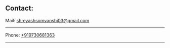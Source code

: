 ## Contact:

Mail: [shreyashsomvanshi03@gmail.com](mailto:shreyashsomvanshi03@gmail.com)

---

Phone: [+919730681363](tel:9730681363)

---

